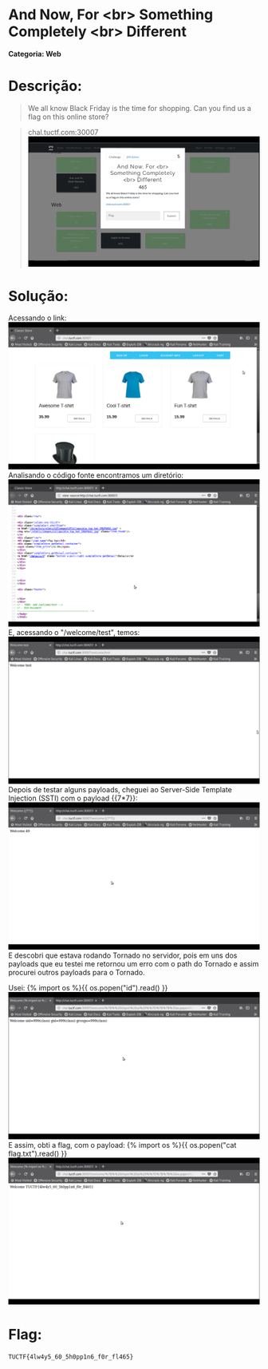 # And Now, For \<br> Something Completely \<br> Different

**Categoria: Web**

# Descrição:
>We all know Black Friday is the time for shopping. Can you find us a flag on this online store?

>chal.tuctf.com:30007
![AndNowForSomethingCompletelyDifferent - Chall](andnow0.png)

# Solução:
Acessando o link:
![AndNowForSomethingCompletelyDifferent - Página Web](andnow1.png)
Analisando o código fonte encontramos um diretório:
![AndNowForSomethingCompletelyDifferent - Diretório encontrado](andnow2.png)
E, acessando o "/welcome/test", temos:
![AndNowForSomethingCompletelyDifferent - Diretório welcome](andnow3.png)
Depois de testar alguns payloads, cheguei ao Server-Side Template Injection (SSTI) com o payload {{7*7}}:
![AndNowForSomethingCompletelyDifferent - SSTI 49](andnow4.png)
E descobri que estava rodando Tornado no servidor, pois em uns dos payloads que eu testei me retornou um erro com o path do Tornado e assim procurei outros payloads para o Tornado.

Usei: {% import os %}{{ os.popen("id").read() }}
![AndNowForSomethingCompletelyDifferent - SSTI id](andnow5.png)
E assim, obti a flag, com o payload: {% import os %}{{ os.popen("cat flag.txt").read() }}
![AndNowForSomethingCompletelyDifferent - SSTI flag](andnow6.png)

# Flag:
```TUCTF{4lw4y5_60_5h0pp1n6_f0r_fl465}```

